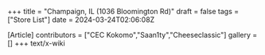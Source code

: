+++
title = "Champaign, IL (1036 Bloomington Rd)"
draft = false
tags = ["Store List"]
date = 2024-03-24T02:06:08Z

[Article]
contributors = ["CEC Kokomo","Saan1ty","Cheeseclassic"]
gallery = []
+++
text/x-wiki